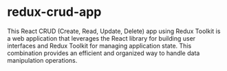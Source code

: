 # redux-crud-app
This React CRUD (Create, Read, Update, Delete) app using Redux Toolkit is a web application that leverages the React library for building user interfaces and Redux Toolkit for managing application state. This combination provides an efficient and organized way to handle data manipulation operations.
